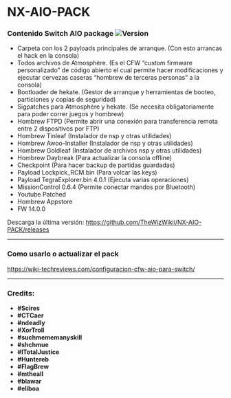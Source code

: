 # NX-AIO-PACK

### Contenido Switch AIO package ![Version](https://img.shields.io/badge/Version-14.0.0-brightgreen.svg)

- Carpeta con los 2 payloads principales de arranque. (Con esto arrancas el hack en la consola)
- Todos archivos de Atmosphère. (Es el CFW “custom firmware personalizado” de código abierto el cual permite hacer modificaciones y ejecutar cervezas caseras “hombrew de terceras personas” a la consola)
- Bootloader de hekate. (Gestor de arranque y herramientas de booteo, particiones y copias de seguridad)
- Sigpatches para Atmosphère y hekate. (Se necesita obligatoriamente para poder correr juegos y hombrew)
- Hombrew FTPD (Permite abrir una conexión para transferencia remota entre 2 dispositivos por FTP)
- Hombrew Tinleaf (Instalador de nsp y otras utilidades)
- Hombrew Awoo-Installer (Instalador de nsp y otras utilidades)
- Hombrew Goldleaf (Instalador de archivos nsp y otras utilidades)
- Hombrew Daybreak (Para actualizar la consola offline)
- Checkpoint (Para hacer backup de partidas guardadas)
- Payload Lockpick_RCM.bin (Para volcar las keys)
- Payload TegraExplorer.bin 4.0.1 (Ejecuta varias operaciones)
- MissionControl 0.6.4 (Permite conectar mandos por Bluetooth)
- Youtube Patched
- Hombrew Appstore
- FW 14.0.0

Descarga la última versión: https://github.com/TheWizWikii/NX-AIO-PACK/releases

---

### Como usarlo o actualizar el pack

https://wiki-techreviews.com/configuracion-cfw-aio-para-switch/

---

### Credits:

- **#Scires**
- **#CTCaer**
- **#ndeadly**
- **#XorTroll**
- **#suchmememanyskill**
- **#shchmue**
- **#ITotalJustice**
- **#Huntereb**
- **#FlagBrew**
- **#mtheall**
- **#blawar**
- **#eliboa**
